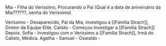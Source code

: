 Mia - Filha do Verissimo, Procurando o Pai (Qual é a data de aniversário da Mia??????, senha do Verissimo)

Verissimo - Desaparecido, Pai da Mia, investigou a [[Família Strach]], Diretor da Equipe Elite.
Calisto - Começou Investigar a [[Família Strach]] Depois.
Sofia - Investigou com o Verissimo a [[Família Strach]], Irmã do Calisto, Médica.
Agatha - 
Samuel -
Oswaldo -